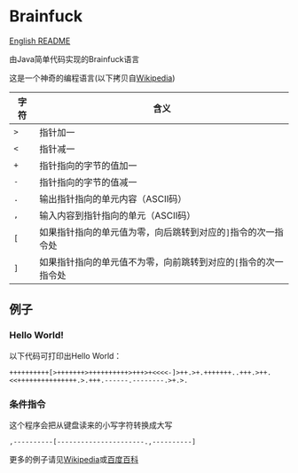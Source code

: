 # Brainfuck

[English README](README_EN.md)

由Java简单代码实现的Brainfuck语言

这是一个神奇的编程语言(以下拷贝自[Wikipedia](https://zh.wikipedia.org/wiki/Brainfuck))

| 字符 | 含义                                                         |
| ---- | ------------------------------------------------------------ |
| `>`  | 指针加一                                                     |
| `<`  | 指针减一                                                     |
| `+`  | 指针指向的字节的值加一                                       |
| `-`  | 指针指向的字节的值减一                                       |
| `.`  | 输出指针指向的单元内容（ASCII码）                            |
| `,`  | 输入内容到指针指向的单元（ASCII码）                          |
| `[`  | 如果指针指向的单元值为零，向后跳转到对应的`]`指令的次一指令处 |
| `]`  | 如果指针指向的单元值不为零，向前跳转到对应的`[`指令的次一指令处 |



## 例子

### Hello World!

以下代码可打印出Hello World：

```brainfuck
++++++++++[>+++++++>++++++++++>+++>+<<<<-]>++.>+.+++++++..+++.>++.<<+++++++++++++++.>.+++.------.--------.>+.>.
```

### 条件指令

这个程序会把从键盘读来的小写字符转换成大写

```brainfuck
,----------[----------------------.,----------]
```

更多的例子请见[Wikipedia](https://zh.wikipedia.org/wiki/Brainfuck)或[百度百科](https://baike.baidu.com/item/Brainfuck/1152785)